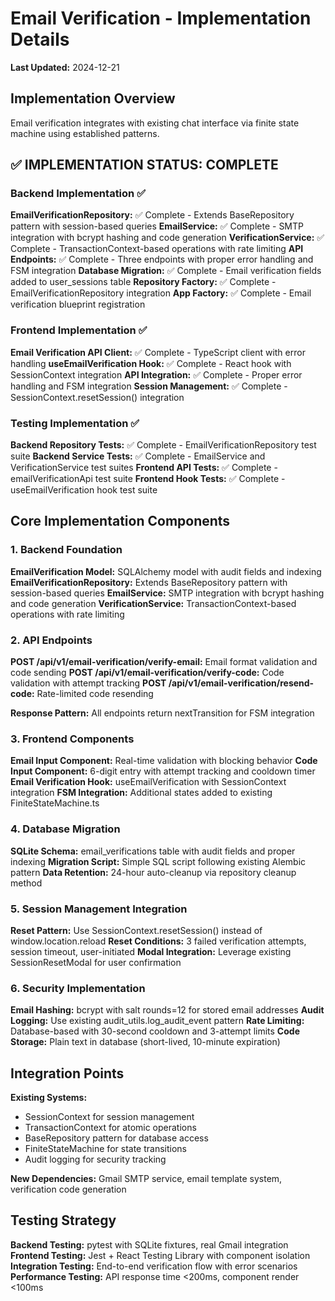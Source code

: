 # Email Verification - Implementation Details

**Last Updated:** 2024-12-21
## Implementation Overview
Email verification integrates with existing chat interface via finite state machine using established patterns.

## ✅ IMPLEMENTATION STATUS: COMPLETE

### Backend Implementation ✅
**EmailVerificationRepository:** ✅ Complete - Extends BaseRepository pattern with session-based queries
**EmailService:** ✅ Complete - SMTP integration with bcrypt hashing and code generation
**VerificationService:** ✅ Complete - TransactionContext-based operations with rate limiting
**API Endpoints:** ✅ Complete - Three endpoints with proper error handling and FSM integration
**Database Migration:** ✅ Complete - Email verification fields added to user_sessions table
**Repository Factory:** ✅ Complete - EmailVerificationRepository integration
**App Factory:** ✅ Complete - Email verification blueprint registration

### Frontend Implementation ✅
**Email Verification API Client:** ✅ Complete - TypeScript client with error handling
**useEmailVerification Hook:** ✅ Complete - React hook with SessionContext integration
**API Integration:** ✅ Complete - Proper error handling and FSM integration
**Session Management:** ✅ Complete - SessionContext.resetSession() integration

### Testing Implementation ✅
**Backend Repository Tests:** ✅ Complete - EmailVerificationRepository test suite
**Backend Service Tests:** ✅ Complete - EmailService and VerificationService test suites
**Frontend API Tests:** ✅ Complete - emailVerificationApi test suite
**Frontend Hook Tests:** ✅ Complete - useEmailVerification hook test suite

## Core Implementation Components

### 1. Backend Foundation
**EmailVerification Model:** SQLAlchemy model with audit fields and indexing
**EmailVerificationRepository:** Extends BaseRepository pattern with session-based queries
**EmailService:** SMTP integration with bcrypt hashing and code generation
**VerificationService:** TransactionContext-based operations with rate limiting

### 2. API Endpoints
**POST /api/v1/email-verification/verify-email:** Email format validation and code sending
**POST /api/v1/email-verification/verify-code:** Code validation with attempt tracking
**POST /api/v1/email-verification/resend-code:** Rate-limited code resending

**Response Pattern:** All endpoints return nextTransition for FSM integration

### 3. Frontend Components
**Email Input Component:** Real-time validation with blocking behavior
**Code Input Component:** 6-digit entry with attempt tracking and cooldown timer
**Email Verification Hook:** useEmailVerification with SessionContext integration
**FSM Integration:** Additional states added to existing FiniteStateMachine.ts

### 4. Database Migration
**SQLite Schema:** email_verifications table with audit fields and proper indexing
**Migration Script:** Simple SQL script following existing Alembic pattern
**Data Retention:** 24-hour auto-cleanup via repository cleanup method

### 5. Session Management Integration
**Reset Pattern:** Use SessionContext.resetSession() instead of window.location.reload
**Reset Conditions:** 3 failed verification attempts, session timeout, user-initiated
**Modal Integration:** Leverage existing SessionResetModal for user confirmation

### 6. Security Implementation
**Email Hashing:** bcrypt with salt rounds=12 for stored email addresses
**Audit Logging:** Use existing audit_utils.log_audit_event pattern
**Rate Limiting:** Database-based with 30-second cooldown and 3-attempt limits
**Code Storage:** Plain text in database (short-lived, 10-minute expiration)

## Integration Points

**Existing Systems:**
- SessionContext for session management
- TransactionContext for atomic operations
- BaseRepository pattern for database access
- FiniteStateMachine for state transitions
- Audit logging for security tracking

**New Dependencies:** Gmail SMTP service, email template system, verification code generation

## Testing Strategy

**Backend Testing:** pytest with SQLite fixtures, real Gmail integration
**Frontend Testing:** Jest + React Testing Library with component isolation
**Integration Testing:** End-to-end verification flow with error scenarios
**Performance Testing:** API response time <200ms, component render <100ms 